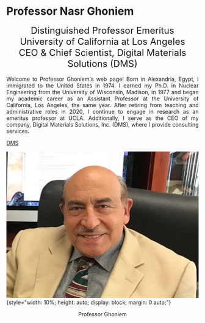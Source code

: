 # Professor Nasr Ghoniem

<div style="text-align: center;">
  <span style="font-size: 24px;">Distinguished Professor Emeritus</span><br>
  <span style="font-size: 24px;">University of California at Los Angeles</span><br>
  <span style="font-size: 24px;">CEO &amp; Chief Scientist, Digital Materials Solutions (DMS)</span><br><br>
</div>

<div style="text-align: justify;">
  <span style="font-size: 14px;">Welcome to Professor Ghoniem's web page! Born in Alexandria, Egypt, I immigrated to the United States in 1974. I earned my Ph.D. in Nuclear Engineering from the University of Wisconsin, Madison, in 1977 and began my academic career as an Assistant Professor at the University of California, Los Angeles, the same year. After retiring from teaching and administrative roles in 2020, I continue to engage in research as an emeritus professor at UCLA. Additionally, I serve as the CEO of my company, Digital Materials Solutions, Inc. (DMS), where I provide consulting services.</span>
</div> 

[DMS](https://dmsmultiphysics.com/)


![Ghoniem](images/Nasr-Pic.png){style="width: 10%; height: auto; display: block; margin: 0 auto;"}



 <p style="text-align: center;">Professor Ghoniem</p>

```{tableofcontents}
```
